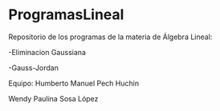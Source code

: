 # ProgramasLineal
Repositorio de los programas de la materia de Álgebra Lineal:

-Eliminacion Gaussiana 

-Gauss-Jordan

Equipo:
Humberto Manuel Pech Huchin


Wendy Paulina Sosa López
